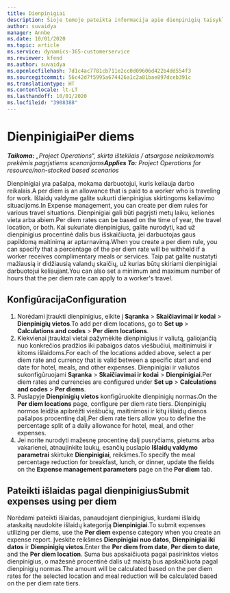 ```yaml
---
title: Dienpinigiai
description: Šioje temoje pateikta informacija apie dienpinigių taisykles, kurios naudojamos išlaidų valdyme.
author: suvaidya
manager: Annbe
ms.date: 10/01/2020
ms.topic: article
ms.service: dynamics-365-customerservice
ms.reviewer: kfend
ms.author: suvaidya
ms.openlocfilehash: 7d1c4ac7781cb711e2cc0d09606d422b4dd554f3
ms.sourcegitcommit: 56c42d7f5995a674426a1c2a81bae897dceb391c
ms.translationtype: HT
ms.contentlocale: lt-LT
ms.lasthandoff: 10/01/2020
ms.locfileid: "3908388"
---
```

# <a name="per-diems"></a><span data-ttu-id="f4417-103">Dienpinigiai</span><span class="sxs-lookup"><span data-stu-id="f4417-103">Per diems</span></span>

<span data-ttu-id="f4417-104">_**Taikoma:** „Project Operations“, skirta ištekliais / atsargose nelaikomomis prekėmis pagrįstiems scenarijams_</span><span class="sxs-lookup"><span data-stu-id="f4417-104">_**Applies To:** Project Operations for resource/non-stocked based scenarios_</span></span>


<span data-ttu-id="f4417-105">Dienpinigiai yra pašalpa, mokama darbuotojui, kuris keliauja darbo reikalais.</span><span class="sxs-lookup"><span data-stu-id="f4417-105">A per diem is an allowance that is paid to a worker who is traveling for work.</span></span> <span data-ttu-id="f4417-106">Išlaidų valdyme galite sukurti dienpinigius skirtingoms keliavimo situacijoms.</span><span class="sxs-lookup"><span data-stu-id="f4417-106">In Expense management, you can create per diem rules for  various travel situations.</span></span> <span data-ttu-id="f4417-107">Dienpinigiai gali būti pagrįsti metų laiku, kelionės vieta arba abiem.</span><span class="sxs-lookup"><span data-stu-id="f4417-107">Per diem rates can be based on the time of year, the travel location, or both.</span></span> <span data-ttu-id="f4417-108">Kai sukuriate dienpinigius, galite nurodyti, kad už dienpinigius procentinė dalis bus išskaičiuota, jei darbuotojas gaus papildomą maitinimą ar aptarnavimą.</span><span class="sxs-lookup"><span data-stu-id="f4417-108">When you create a per diem  rule, you can specify that a percentage of the per diem rate will be withheld if a worker receives complimentary meals or services.</span></span> <span data-ttu-id="f4417-109">Taip pat galite nustatyti mažiausią ir didžiausią valandų skaičių, už kurias būtų skiriami dienpinigiai darbuotojui keliaujant.</span><span class="sxs-lookup"><span data-stu-id="f4417-109">You can also set a minimum and maximum number of hours that the per diem rate can apply to a worker's travel.</span></span>

## <a name="configuration"></a><span data-ttu-id="f4417-110">Konfigūracija</span><span class="sxs-lookup"><span data-stu-id="f4417-110">Configuration</span></span> 

1. <span data-ttu-id="f4417-111">Norėdami įtraukti dienpinigius, eikite į **Sąranka** > **Skaičiavimai ir kodai** > **Dienpinigių vietos**.</span><span class="sxs-lookup"><span data-stu-id="f4417-111">To add per diem locations, go to **Set up** > **Calculations and codes** > **Per diem locations**.</span></span>
2. <span data-ttu-id="f4417-112">Kiekvienai įtrauktai vietai pažymėkite dienpinigius ir valiutą, galiojančią nuo konkrečios pradžios iki pabaigos datos viešbučiui, maitinimuisi ir kitoms išlaidoms.</span><span class="sxs-lookup"><span data-stu-id="f4417-112">For each of the locations added above, select a per diem rate and currency that is valid between a specific start and end date for hotel, meals, and other expenses.</span></span> <span data-ttu-id="f4417-113">Dienpinigiai ir valiutos sukonfigūruojami **Sąranka** > **Skaičiavimai ir kodai** > **Dienpinigiai**.</span><span class="sxs-lookup"><span data-stu-id="f4417-113">Per diem rates and currencies are configured under **Set up** > **Calculations and codes** > **Per diems**.</span></span>
3. <span data-ttu-id="f4417-114">Puslapyje **Dienpinigių vietos** konfigūruokite dienpinigių normas.</span><span class="sxs-lookup"><span data-stu-id="f4417-114">On the **Per diem locations** page, configure per diem rate tiers.</span></span> <span data-ttu-id="f4417-115">Dienpinigių normos leidžia apibrėžti viešbučių, maitinimosi ir kitų išlaidų dienos pašalpos procentinę dalį.</span><span class="sxs-lookup"><span data-stu-id="f4417-115">Per diem rate tiers allow you to define the percentage split of a daily allowance for hotel, meal, and other expenses.</span></span> 
4. <span data-ttu-id="f4417-116">Jei norite nurodyti mažesnę procentinę dalį pusryčiams, pietums arba vakarienei, atnaujinkite laukų, esančių puslapio **Išlaidų valdymo parametrai** skirtuke **Dienpinigiai**, reikšmes.</span><span class="sxs-lookup"><span data-stu-id="f4417-116">To specify the meal percentage reduction for breakfast, lunch, or dinner, update the fields on the **Expense management parameters** page on the **Per diem** tab.</span></span> 
    
## <a name="submit-expenses-using-per-diem"></a><span data-ttu-id="f4417-117">Pateikti išlaidas pagal dienpinigius</span><span class="sxs-lookup"><span data-stu-id="f4417-117">Submit expenses using per diem</span></span>
<span data-ttu-id="f4417-118">Norėdami pateikti išlaidas, panaudojant dienpinigius, kurdami išlaidų ataskaitą naudokite išlaidų kategoriją **Dienpinigiai**.</span><span class="sxs-lookup"><span data-stu-id="f4417-118">To submit expenses utilizing per diems, use the **Per diem** expense category when you create an expense report.</span></span> <span data-ttu-id="f4417-119">Įveskite reikšmes **Dienpinigiai nuo datos**, **Dienpinigiai iki datos** ir **Dienpinigių vietos**.</span><span class="sxs-lookup"><span data-stu-id="f4417-119">Enter the **Per diem from date**, **Per diem to date**,  and the **Per diem location**.</span></span> <span data-ttu-id="f4417-120">Suma bus apskaičiuota pagal pasirinktos vietos dienpinigius, o mažesnė procentinė dalis už maistą bus apskaičiuota pagal dienpinigių normas.</span><span class="sxs-lookup"><span data-stu-id="f4417-120">The amount will be calculated based on the per diem rates for the selected location and meal reduction will be calculated based on the per diem rate tiers.</span></span>
